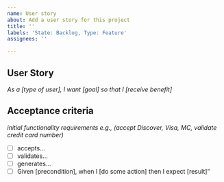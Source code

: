 ```yaml
---
name: User story
about: Add a user story for this project
title: ''
labels: 'State: Backlog, Type: Feature'
assignees: ''

---
```


## User Story
*As a [type of user], I want [goal] so that I [receive benefit]*

## Acceptance criteria
*initial functionality requirements e.g., (accept Discover, Visa, MC, validate credit card number)*
- [ ] accepts...
- [ ] validates...
- [ ] generates...
- [ ] Given [precondition], when I [do some action] then I expect [result]”
